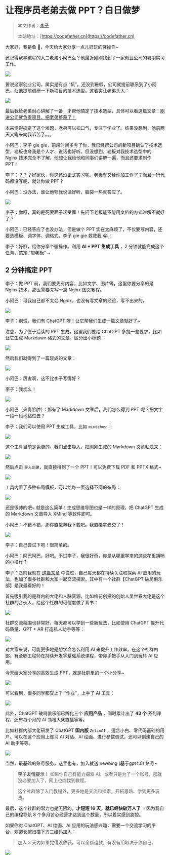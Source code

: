 # 让程序员老弟去做 PPT？白日做梦

> 本文作者：[李子](https://yuyuanweb.feishu.cn/wiki/Abldw5WkjidySxkKxU2cQdAtnah)
>
> 本站地址：[https://codefather.cn](https://codefather.cn)

大家好，我是鱼 💨，今天给大家分享一点儿好玩的骚操作~

还记得我学编程的大二老弟小阿巴么？他最近刚刚找到了一家创业公司的暑期实习工作。

![](https://pic.yupi.icu/5563/202311080952180.png)

要说这家创业公司，属实是有点 “坑”。还没到暑假，公司就提前联系到了小阿巴，让他提前调研一下新项目的技术选型。这着实让老弟头大：

![](https://pic.yupi.icu/5563/202311080952900.png)

最后我给老弟耐心讲解了一番，才帮他搞定了技术选型，具体可以看这篇文章：[刚进公司就负责项目，把老弟整蒙了！](https://mp.weixin.qq.com/s?__biz=MzI1NDczNTAwMA==&mid=2247541448&idx=1&sn=fa08326ae7e25c85b7d18436b6d9ccff&chksm=e9c2c53fdeb54c29c6699260ed5cf343c4fee5fc3cf81e16fccc98c36aecb50a9bb94f29cae0&token=427342788&lang=zh_CN&scene=21#wechat_redirect)

本来觉得搞定了这个难题，老弟可以松口气，专注于学业了。结果没想到，他前两天又跑来向我诉苦了。。。

小阿巴：李子 gie gie，前段时间多亏了你，我已经帮公司的新项目确认了技术选型，老板也夸我是个人才、说话也好听。但没想到，老板对我技术选型中的 Nginx 技术完全不了解，他想让我给他和同事们讲解一遍，而且还要求制作 PPT！

李子：？？？好家伙，你这还没正式实习呢，老板就又给你加工作了？而且一行代码都没写呢，就让你做 PPT？

小阿巴：没办法，谁让他夸我说话好听，脑袋一热就答应了。

![](https://pic.yupi.icu/5563/202311080952580.png)

李子：你呀，真的是死要面子活受罪！先问下老板能不能用文档的方式讲解不就好了？

小阿巴：已经答应了也没办法，但是做个 PPT 实在太麻烦了，不仅要写内容，还要选模板、调字体、调格式，李子 gie gie 救救我 😭！

李子：好叭，给你分享个骚操作。利用 **AI + PPT 生成工具** ，2 分钟就能完成这个任务，搞定 “屑老板” ~

## 2 分钟搞定 PPT

李子：做 PPT 前，我们要先有内容，比如文字、图片等。这里你要分享的是 Nginx 技术，那么需要先写一篇 Nginx 图文教程。

小阿巴：可我自己都不太会 Nginx，也没有写文章的经验，写不出来的。

![](https://pic.yupi.icu/5563/202311080952029.png)

李子：别慌，我们有 ChatGPT 呀！让它帮我们生成一篇文章就好了~

注意，为了便于后续的 PPT 生成，这里我们要给 ChatGPT 多提一些要求，比如让它生成 Markdown 格式的文章，区分出小标题：

![](https://pic.yupi.icu/5563/202311080952335.png)

然后我们就得到了一篇现成的文章：

![](https://pic.yupi.icu/5563/202311080952751.png)

小阿巴：厉害啊，这不比李子写得好？

李子：我忒么！

![](https://pic.yupi.icu/5563/202311080952581.png)

小阿巴（鼻青脸肿）：那有了 Markdown 文章后，我们怎么得到 PPT 呢？把文字一段一段地粘过去？

李子：我们可以使用 PPT 生成工具，比如 `mindshow` ：

![](https://pic.yupi.icu/5563/202311080952348.png)

这个工具目前是免费的，我们点击导入，把刚刚生成的 Markdown 文章粘过来：

![](https://pic.yupi.icu/5563/202311080952984.png)

然后点击 `导入创建`，就直接得到了一个 PPT！可以免费下载 PDF 和 PPTX 格式~

![](https://pic.yupi.icu/5563/202311080952731.png)

工具内置了多种布局模板，可以给每一页选择不同的布局：

![](https://pic.yupi.icu/5563/202311080952029.png)

还是很帅的吧~ 就是这么简单！生成思维导图也是一样的原理，把 ChatGPT 生成的 Markdown 文章导入 XMind 等软件即可。

小阿巴：不错不错，那你直接帮我下载吧。我直接拿去交了！

![](https://pic.yupi.icu/5563/202311080952134.png)

李子：自己尝试下吧！很简单的。

小阿巴：阿巴阿巴，好吧。不过李子，我很好奇，你是从哪里学来的这些花里胡哨的小操作？

李子：之前我就在 [这篇文章](http://mp.weixin.qq.com/s?__biz=MzI1NDczNTAwMA==&mid=2247541427&idx=1&sn=3ef6d15bb40c3c9ca1a6a29473e51b3d&chksm=e9c2c544deb54c521ad9ae20127de1c96bfaa9abd6b96ed6bacc34abfb0e3ab4bd0099442a3f&scene=21#wechat_redirect) 中说过，自己每天都在持续关注和探索 AI 应用的玩法，也加了很多社群和大家一起交流探索。其中有一个社群【ChatGPT 破局俱乐部】是我最看好的！

首先吸引我的是群内的大佬和人脉资源，比如梅花创投的创始人吴世春大佬是这个社群的合伙人，给这个社群的可信度做了背书：

![](https://pic.yupi.icu/5563/202311080952750.jpeg)

社群交流氛围也非常好，每天都可以学到一些新玩法，比如使用 ChatGPT 提升代码质量、GPT + AR 打造私人助手等等：

![](https://pic.yupi.icu/5563/202311080952841.png)

对大家来说，可能更多地是想学会怎么利用 AI 来提升工作效率。在这个社群内部，有全职工程师在持续开发零基础系统课程，带你手把手从入门到玩转 AI 应用。

今天给大家分享的高效生成 PPT，就是社群里的一个小分享~

![](https://pic.yupi.icu/5563/202311080952153.png)

可以看到，很多同学都交上了 “作业”，上手了 AI 工具：

![](https://pic.yupi.icu/5563/202311080952327.png)

此外，ChatGPT 破局俱乐部已孵化三个 **应用产品** ，同时累计出了 **43 个** 系列课程，还有每个月的 AI 领域大佬直播等等。

比如社群内部大佬研发了 ChatGPT **国内版** `ZelinAI` ，适合小白、零代码基础的用户。可以在这个应用上练习 AI 对话、AI 绘画、进行参数调试，还可以创建自己的 AI 助手等等。

![](https://pic.yupi.icu/5563/202311080952943.png)

当然，最基础的账号服务，这里也有，加入就送 newbing (基于gpt4.0) 账号~

> **李子友情提示！** 如果你自己有能力探索 AI、或者只是为了一个账号，那就没必要加入了，网上也能找到教程。
>
> 这个社群除了入门教程外，更多地是交流和探索，开拓思路、学到更多玩法。

最后，这个社群的潜力也是无限的，**才短短 16 天，就已经快破万人了** ！因为我自己的编程导航 8 个多月苦心经营才达到这个数量，所以着实感到震惊。

如果你对 ChatGPT、AI 绘画、AI 应用的玩法感兴趣，需要一个交流学习的平台，欢迎长按扫描下方二维码加入：

> 加入 3 天内如果觉得没收获，可以全额退款，有没有用取决于你自己。

![](https://pic.yupi.icu/5563/202311080952034.png)
